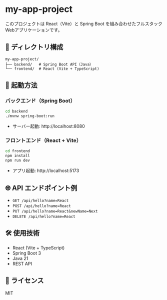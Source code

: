 # my-app-project

このプロジェクトは React（Vite）と Spring Boot を組み合わせたフルスタックWebアプリケーションです。

## 📁 ディレクトリ構成

```
my-app-project/
├── backend/   # Spring Boot API（Java）
└── frontend/  # React (Vite + TypeScript)
```

## 🚀 起動方法

### バックエンド（Spring Boot）

```bash
cd backend
./mvnw spring-boot:run
```

- サーバー起動: http://localhost:8080

### フロントエンド（React + Vite）

```bash
cd frontend
npm install
npm run dev
```

- アプリ起動: http://localhost:5173

## 🌐 API エンドポイント例

- `GET /api/hello?name=React`
- `POST /api/hello?name=React`
- `PUT /api/hello?name=React&newName=Next`
- `DELETE /api/hello?name=React`

## 🛠 使用技術

- React (Vite + TypeScript)
- Spring Boot 3
- Java 21
- REST API

## 📝 ライセンス

MIT
